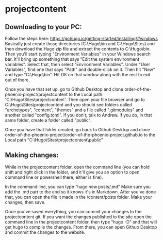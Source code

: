 # projectcontent

## Downloading to your PC:

Follow the steps here: https://gohugo.io/getting-started/installing/#windows
Basically just create those directories (C:\Hugo\bin and C:\Hugo\Sites) and then download the Hugo zip file and extract the contents to C:\Hugo\bin.
Then you'll start typing "Environment Variables" in your Windows search bar. It'll bring up something that says "Edit the system environment variables". Select that, then select "Environment Variables". Under "User Variables", find one that says "Path" and double-click on it. Then hit "New" and type "C:\Hugo\bin". Hit OK on that window along with the rest to exit out of there.

Once you have that set up, go to Github Desktop and clone order-of-the-phoenix-project/projectcontent to the Local path 'C:\Hugo\Sites\projectcontent'.
Then open your file browser and go to C:\Hugo\Sites\projectcontent and you should see folders called "archetypes", "content", "themes" and a file called ".gitmodules" and another called "config.toml". If you don't, talk to Andrew. If you do, in that same folder, create a folder called "public".

Once you have that folder created, go back to Github Desktop and clone order-of-the-phoenix-project/order-of-the-phoenix-project.github.io to the Local path "C:\Hugo\Sites\projectcontent\public"

## Making changes:

While in the projectcontent folder, open the command line (you can hold shift and right click in the folder, and it'll give you an option to open command line or powershell there, either is fine). 

In the command line, you can type "hugo new posts/<insertpageyouwanthere>.md" Make sure you add the .md part to the end so it knows it's in Markdown. After you've done that, you can open the file it made in the /content/posts folder. Make your changes, then save.

Once you've saved everything, you can commit your changes to the projectcontent git. If you want the changes published to the site open the command line in the projectcontent folder, then type "hugo -D" and that will get hugo to compile the changes. From there, you can open Github Desktop and commit the changes to the website.
